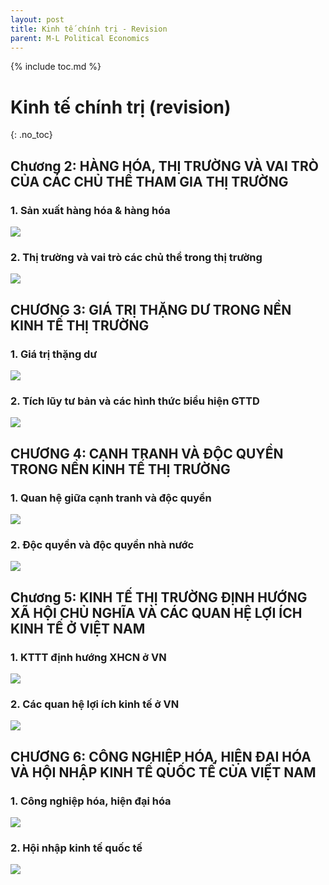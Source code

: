 ```yaml
---
layout: post
title: Kinh tế chính trị - Revision
parent: M-L Political Economics
---
```


{% include toc.md %}

# Kinh tế chính trị (revision)
{: .no_toc}

## Chương 2: HÀNG HÓA, THỊ TRƯỜNG VÀ VAI TRÒ CỦA CÁC CHỦ THỂ THAM GIA THỊ TRƯỜNG

### 1. Sản xuất hàng hóa & hàng hóa

![](https://i.ibb.co/RBYP3M3/htq06P0.png)

### 2. Thị trường và vai trò các chủ thể trong thị trường

![](https://i.ibb.co/Swk4Q62/VVMWOfK.png)

## CHƯƠNG 3: GIÁ TRỊ THẶNG DƯ TRONG NỀN KINH TẾ THỊ TRƯỜNG

### 1. Giá trị thặng dư

![](https://i.ibb.co/MRV3v1p/DGv93LH.png)

### 2. Tích lũy tư bản và các hình thức biểu hiện GTTD

![](https://i.ibb.co/MGFvJh5/irNO8Km.png)

## CHƯƠNG 4: CẠNH TRANH VÀ ĐỘC QUYỀN TRONG NỀN KINH TẾ THỊ TRƯỜNG

### 1. Quan hệ giữa cạnh tranh và độc quyền

![](https://i.ibb.co/F8ZWjwt/sUi3C6i.png)

### 2. Độc quyền và độc quyền nhà nước

![](https://i.ibb.co/LJJgcSc/2bAJV5J.png)

## Chương 5: KINH TẾ THỊ TRƯỜNG ĐỊNH HƯỚNG XÃ HỘI CHỦ NGHĨA VÀ CÁC QUAN HỆ LỢI ÍCH KINH TẾ Ở VIỆT NAM

### 1. KTTT định hướng XHCN ở VN

![](https://i.ibb.co/1MCP0rj/6ZWXc5J.png)

### 2. Các quan hệ lợi ích kinh tế ở VN

![](https://i.ibb.co/Pw7J78M/nIK0P44.png)

## CHƯƠNG 6: CÔNG NGHIỆP HÓA, HIỆN ĐẠI HÓA VÀ HỘI NHẬP KINH TẾ QUỐC TẾ CỦA VIỆT NAM

### 1. Công nghiệp hóa, hiện đại hóa

![](https://i.ibb.co/7ypyGj2/ahzlXv8.png)

### 2. Hội nhập kinh tế quốc tế

![](https://i.ibb.co/pxcb3SZ/LTmwgzC.png)
